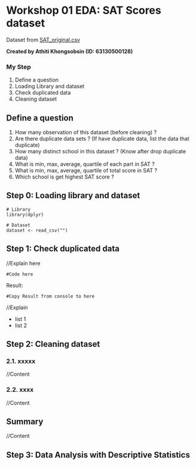 # Workshop 01 EDA: SAT Scores dataset

Dataset from [SAT_original.csv](https://raw.githubusercontent.com/safesit23/INT214-Statistics/main/datasets/SAT_original.csv)

**Created by Athiti Khongsobsin (ID: 63130500128)**

### My Step
1. Define a question
2. Loading Library and dataset
3. Check duplicated data 
4. Cleaning dataset

## Define a question
1. How many observation of this dataset (before cleaning) ?
2. Are there duplicate data sets ? (If have duplicate data, list the data that duplicate)
3. How many distinct school in this dataset ? (Know after drop duplicate data)
4. What is min, max, average, quartile of each part in SAT ?
5. What is min, max, average, quartile of total score in SAT ?
6. Which school is get highest SAT score ?


## Step 0: Loading library and dataset

```
# Library
library(dplyr)

# Dataset
dataset <- read_csv("")
```

## Step 1: Check duplicated data 

//Explain here

```
#Code here
```

Result:

```
#Copy Result from console to here
```

//Explain

- list 1
- list 2

## Step 2: Cleaning dataset

### 2.1. xxxxx
//Content

### 2.2. xxxx
//Content

## Summary
//Content

## Step 3: Data Analysis with Descriptive Statistics 
